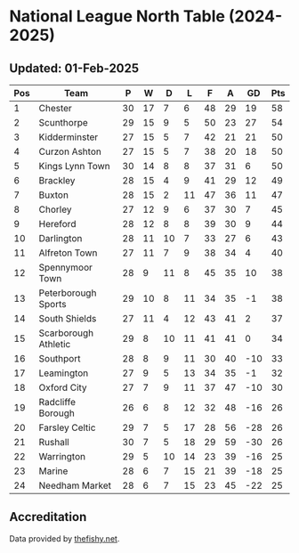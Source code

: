 # National League North Table (2024-2025)
## Updated: 01-Feb-2025

| Pos | Team | P | W | D | L | F | A | GD | Pts |
| --- | --- | --- | --- | --- | --- | --- | --- | --- | --- |
| 1 | Chester | 30 | 17 | 7 | 6 | 48 | 29 | 19 | 58 |
| 2 | Scunthorpe | 29 | 15 | 9 | 5 | 50 | 23 | 27 | 54 |
| 3 | Kidderminster | 27 | 15 | 5 | 7 | 42 | 21 | 21 | 50 |
| 4 | Curzon Ashton | 27 | 15 | 5 | 7 | 38 | 20 | 18 | 50 |
| 5 | Kings Lynn Town | 30 | 14 | 8 | 8 | 37 | 31 | 6 | 50 |
| 6 | Brackley | 28 | 15 | 4 | 9 | 41 | 29 | 12 | 49 |
| 7 | Buxton | 28 | 15 | 2 | 11 | 47 | 36 | 11 | 47 |
| 8 | Chorley | 27 | 12 | 9 | 6 | 37 | 30 | 7 | 45 |
| 9 | Hereford | 28 | 12 | 8 | 8 | 39 | 30 | 9 | 44 |
| 10 | Darlington | 28 | 11 | 10 | 7 | 33 | 27 | 6 | 43 |
| 11 | Alfreton Town | 27 | 11 | 7 | 9 | 38 | 34 | 4 | 40 |
| 12 | Spennymoor Town | 28 | 9 | 11 | 8 | 45 | 35 | 10 | 38 |
| 13 | Peterborough Sports | 29 | 10 | 8 | 11 | 34 | 35 | -1 | 38 |
| 14 | South Shields | 27 | 11 | 4 | 12 | 43 | 41 | 2 | 37 |
| 15 | Scarborough Athletic | 29 | 8 | 10 | 11 | 41 | 41 | 0 | 34 |
| 16 | Southport | 28 | 8 | 9 | 11 | 30 | 40 | -10 | 33 |
| 17 | Leamington | 27 | 9 | 5 | 13 | 34 | 35 | -1 | 32 |
| 18 | Oxford City | 27 | 7 | 9 | 11 | 37 | 47 | -10 | 30 |
| 19 | Radcliffe Borough | 26 | 6 | 8 | 12 | 32 | 48 | -16 | 26 |
| 20 | Farsley Celtic | 29 | 7 | 5 | 17 | 28 | 56 | -28 | 26 |
| 21 | Rushall | 30 | 7 | 5 | 18 | 29 | 59 | -30 | 26 |
| 22 | Warrington | 29 | 5 | 10 | 14 | 23 | 39 | -16 | 25 |
| 23 | Marine | 28 | 6 | 7 | 15 | 21 | 39 | -18 | 25 |
| 24 | Needham Market | 28 | 6 | 7 | 15 | 23 | 45 | -22 | 25 |

## Accreditation 

Data provided by [thefishy.net](https://www.thefishy.net/).